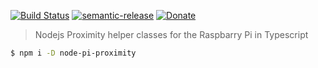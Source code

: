 [![Build Status](https://travis-ci.org/ovaar/node-pi-proximity.svg?branch=master)](https://travis-ci.org/ovaar/node-pi-proximity)
[![semantic-release](https://img.shields.io/badge/%20%20%F0%9F%93%A6%F0%9F%9A%80-semantic--release-e10079.svg)](https://github.com/semantic-release/semantic-release)
[![Donate](https://img.shields.io/badge/donate-paypal-blue.svg)](https://paypal.me/ThomasReynders)

> Nodejs Proximity helper classes for the Raspbarry Pi in Typescript

```sh
$ npm i -D node-pi-proximity
```
